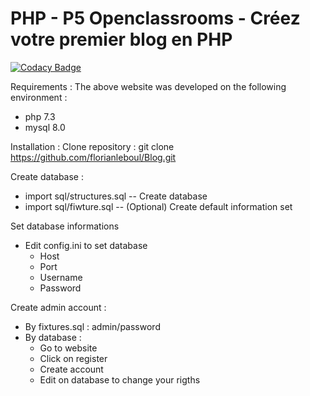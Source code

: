 # PHP - P5 Openclassrooms - Créez votre premier blog en PHP

[![Codacy Badge](https://api.codacy.com/project/badge/Grade/df302761ee7a4669b0b99f749ea2b610)](https://app.codacy.com/manual/florianleboul/Blog?utm_source=github.com&utm_medium=referral&utm_content=florianleboul/Blog&utm_campaign=Badge_Grade_Dashboard)

Requirements : 
The above website was developed on the following environment :  
 - php 7.3
 - mysql 8.0

Installation :
Clone repository : 
git clone https://github.com/florianleboul/Blog.git

Create database : 
 - import sql/structures.sql -- Create database
 - import sql/fiwture.sql    -- (Optional) Create default information set

Set database informations
 - Edit config.ini to set database 
 	- Host
 	- Port
 	- Username
 	- Password

Create admin account : 
 - By fixtures.sql : admin/password
 - By database :
 	- Go to website
 	- Click on register
 	- Create account
 	- Edit on database to change your rigths 